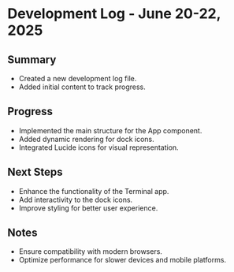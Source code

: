 # Development Log - June 20-22, 2025

## Summary
- Created a new development log file.
- Added initial content to track progress.

## Progress
- Implemented the main structure for the App component.
- Added dynamic rendering for dock icons.
- Integrated Lucide icons for visual representation.

## Next Steps
- Enhance the functionality of the Terminal app.
- Add interactivity to the dock icons.
- Improve styling for better user experience.

## Notes
- Ensure compatibility with modern browsers.
- Optimize performance for slower devices and mobile platforms.
